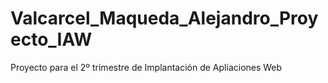 # Valcarcel_Maqueda_Alejandro_Proyecto_IAW
Proyecto para el 2º trimestre de Implantación de Apliaciones Web
